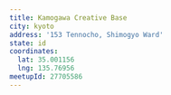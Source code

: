 ```yaml
---
title: Kamogawa Creative Base
city: kyoto
address: '153 Tennocho, Shimogyo Ward'
state: id
coordinates:
  lat: 35.001156
  lng: 135.76956
meetupId: 27705586
---
```


